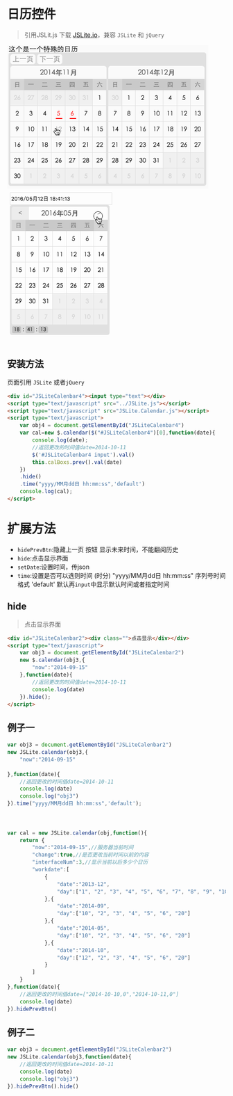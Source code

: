 # 日历控件

> 引用JSLit.js 下载 [JSLite.io](http://JSlite.io)，兼容 `JSLite` 和 `jQuery`

![日历控件](https://raw.githubusercontent.com/JSLite/calendar/master/calendar.gif "日历控件")  
![日历控件](https://raw.githubusercontent.com/JSLite/calendar/master/calendar2.gif "日历控件")  

## 安装方法

页面引用 `JSLite` 或者`jQuery`  


```html 
<div id="JSLiteCalenbar4"><input type="text"></div>
<script type="text/javascript" src="../JSLite.js"></script>
<script type="text/javascript" src="JSLite.Calendar.js"></script>
<script type="text/javascript">
    var obj4 = document.getElementById("JSLiteCalenbar4")
    var cal=new $.calendar($("#JSLiteCalenbar4")[0],function(date){
        console.log(date);
        //返回更改的时间值date=2014-10-11
        $('#JSLiteCalenbar4 input').val()
        this.calBoxs.prev().val(date)
    })
    .hide()
    .time("yyyy/MM月dd日 hh:mm:ss",'default')
    console.log(cal);
</script>
```

# 扩展方法 

- `hidePrevBtn`:隐藏上一页 按钮 显示未来时间，不能翻阅历史
- `hide`:点击显示界面  
- `setDate`:设置时间，传json
- `time`:设置是否可以选则时间 (时分) 
    "yyyy/MM月dd日 hh:mm:ss" 序列号时间格式
    'default' 默认再`input`中显示默认时间或者指定时间

## hide 

> 点击显示界面

```html
<div id="JSLiteCalenbar2"><div class="">点击显示</div></div>
<script type="text/javascript">
    var obj3 = document.getElementById("JSLiteCalenbar2")
    new $.calendar(obj3,{
        "now":"2014-09-15"
    },function(date){
        //返回更改的时间值date=2014-10-11
        console.log(date)
    }).hide();
</script>
```

## 例子一

```js
var obj3 = document.getElementById("JSLiteCalenbar2")
new JSLite.calendar(obj3,{
    "now":"2014-09-15"
    
},function(date){
    //返回更改的时间值date=2014-10-11
    console.log(date)
    console.log("obj3")
}).time("yyyy/MM月dd日 hh:mm:ss",'default');
 
 
 
var cal = new JSLite.calendar(obj,function(){
    return {
        "now":"2014-09-15",//服务器当前时间
        "change":true,//是否更改当前时间以前的内容
        "interfaceNum":3,//显示当前以后多少个日历
        "workdate":[
            {
                "date":"2013-12",
                "day":["1", "2", "3", "4", "5", "6", "7", "8", "9", "10", "20"] 
            },{
                "date":"2014-09",
                "day":["10", "2", "3", "4", "5", "6", "20"] 
            },{
                "date":"2014-05",
                "day":["10", "2", "3", "4", "5", "6", "20"] 
            },{
                "date":"2014-10",
                "day":["12", "2", "3", "4", "5", "6", "20"] 
            }
        ]
    }
},function(date){
    //返回更改的时间值date=["2014-10-10,0","2014-10-11,0"]
    console.log(date)
}).hidePrevBtn()
```

## 例子二

```js
var obj3 = document.getElementById("JSLiteCalenbar2")
new JSLite.calendar(obj3,function(date){
    //返回更改的时间值date=2014-10-11
    console.log(date)
    console.log("obj3")
}).hidePrevBtn().hide()
```
